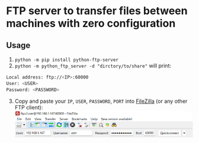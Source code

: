 # FTP server to transfer files between machines with zero configuration
## Usage
1. `python -m pip install python-ftp-server`
2. `python -m python_ftp_server -d "dirctory/to/share"`
will print:
```bash
Local address: ftp://<IP>:60000
User: <USER>
Password: <PASSWORD>
```
3. Copy and paste your `IP`, `USER`, `PASSWORD`, `PORT` into [FileZilla](https://filezilla-project.org/) (or any other FTP client):
![](https://github.com/Red-Eyed/python_ftp_server/raw/master/img.png)
